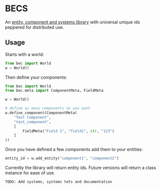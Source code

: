# BECS

An [entity, component and systems library](https://en.wikipedia.org/wiki/Entity_component_system) with universal unique ids peppered for distributed use.

## Usage

Starts with a world:

```python
from bec import World
w = World()
```

Then define your components:

```python
from bec import World
from bec.meta import ComponentMeta, FieldMeta

w = World()

# define as many components as you want
w.define_component(ComponentMeta(
    "Test Component",
    "test_component",
    [
        FieldMeta("Field 1", "field1", str, "123")
    ]
))
```

Once you have defined a few components add them to your entities:

```python
entity_id = w.add_entity("component1", "component2")
```

Currently the library will return entity ids. Future versions will return a class instance for ease of use.

```
TODO: Add systems, systems tets and documentation
```